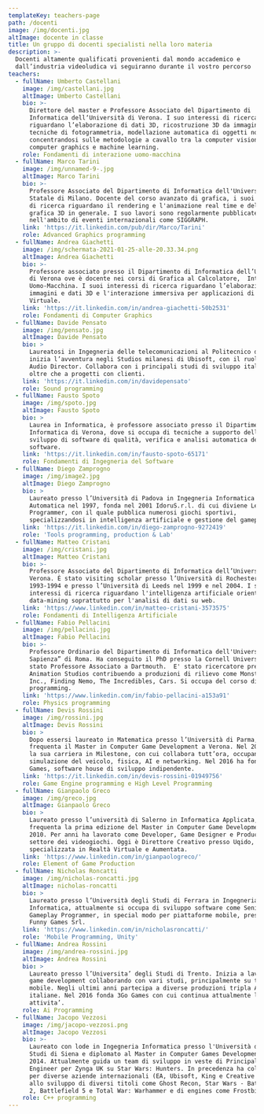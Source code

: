 ```yaml
---
templateKey: teachers-page
path: /docenti
image: /img/docenti.jpg
altImage: docente in classe
title: Un gruppo di docenti specialisti nella loro materia
description: >-
  Docenti altamente qualificati provenienti dal mondo accademico e
  dall’industria videoludica vi seguiranno durante il vostro percorso
teachers:
  - fullName: Umberto Castellani
    image: /img/castellani.jpg
    altImage: Umberto Castellani
    bio: >-
      Direttore del master e Professore Associato del Dipartimento di
      Informatica dell‘Università di Verona. I suo interessi di ricerca
      riguardano l’elaborazione di dati 3D, ricostruzione 3D da immagini tramite
      tecniche di fotogrammetria, modellazione automatica di oggetti non rigidi,
      concentrandosi sulle metodologie a cavallo tra la computer vision,
      computer graphics e machine learning.
    role: Fondamenti di interazione uomo-macchina
  - fullName: Marco Tarini
    image: /img/unnamed-9-.jpg
    altImage: Marco Tarini
    bio: >-
      Professore Associato del Dipartimento di Informatica dell'Università
      Statale di Milano. Docente del corso avanzato di grafica, i suoi interessi
      di ricerca riguardano il rendering e l'animazione real time e della
      grafica 3D in generale. I suo lavori sono regolarmente pubblicate
      nell'ambito di eventi internazionali come SIGGRAPH.
    link: 'https://it.linkedin.com/pub/dir/Marco/Tarini'
    role: Advanced Graphics programming
  - fullName: Andrea Giachetti
    image: /img/schermata-2021-01-25-alle-20.33.34.png
    altImage: Andrea Giachetti
    bio: >-
      Professore associato presso il Dipartimento di Informatica dell’Università
      di Verona ove è docente nei corsi di Grafica al Calcolatore,  Interazione
      Uomo-Macchina. I suoi interessi di ricerca riguardano l’elaborazione di
      immagini e dati 3D e l'interazione immersiva per applicazioni di Realtà
      Virtuale.
    link: 'https://it.linkedin.com/in/andrea-giachetti-50b2531'
    role: Fondamenti di Computer Graphics
  - fullName: Davide Pensato
    image: /img/pensato.jpg
    altImage: Davide Pensato
    bio: >
      Laureatosi in Ingegneria delle telecomunicazioni al Politecnico di Milano,
      inizia l’avventura negli Studios milanesi di Ubisoft, con il ruolo di
      Audio Director. Collabora con i principali studi di sviluppo italiani,
      oltre che a progetti con clienti.
    link: 'https://it.linkedin.com/in/davidepensato'
    role: Sound programming
  - fullName: Fausto Spoto
    image: /img/spoto.jpg
    altImage: Fausto Spoto
    bio: >
      Laurea in Informatica, è professore associato presso il Dipartimento di
      Informatica di Verona, dove si occupa di tecniche a supporto dello
      sviluppo di software di qualità, verifica e analisi automatica del
      software.
    link: 'https://it.linkedin.com/in/fausto-spoto-65171'
    role: Fondamenti di Ingegneria del Software
  - fullName: Diego Zamprogno
    image: /img/image2.jpg
    altImage: Diego Zamprogno
    bio: >
      Laureato presso l’Università di Padova in Ingegneria Informatica ed
      Automatica nel 1997, fonda nel 2001 IdoruS.r.l. di cui diviene Lead
      Programmer, con il quale pubblica numerosi giochi sportivi,
      specializzandosi in intelligenza artificiale e gestione del gameplay.
    link: 'https://it.linkedin.com/in/diego-zamprogno-9272419'
    role: 'Tools programming, production & Lab'
  - fullName: Matteo Cristani
    image: /img/cristani.jpg
    altImage: Matteo Cristani
    bio: >-
      Professore Associato del Dipartimento di Informatica dell’Università di
      Verona. È stato visiting scholar presso l’Università di Rochester nel
      1993-1994 e presso l’Università di Leeds nel 1999 e nel 2004. I suoi
      interessi di ricerca riguardano l'intelligenza artificiale orientata al
      data-mining soprattutto per l'analisi di dati su web.
    link: 'https://www.linkedin.com/in/matteo-cristani-3573575'
    role: Fondamenti di Intelligenza Artificiale
  - fullName: Fabio Pellacini
    image: /img/pellacini.jpg
    altImage: Fabio Pellacini
    bio: >-
      Professore Ordinario del Dipartimento di Informatica dell'Università “La
      Sapienza” di Roma. Ha conseguito il PhD presso la Cornell University ed è
      stato Professore Associato a Dartmouth.  E' stato ricercatore presso Pixar
      Animation Studios contribuendo a produzioni di rilievo come Monster’s
      Inc., Finding Nemo, The Incredibles, Cars. Si occupa del corso di Physics
      programming.
    link: 'https://www.linkedin.com/in/fabio-pellacini-a153a91'
    role: Physics programming
  - fullName: Devis Rossini
    image: /img/rossini.jpg
    altImage: Devis Rossini
    bio: >
      Dopo essersi laureato in Matematica presso l’Università di Parma,
      frequenta il Master in Computer Game Development a Verona. Nel 2012 inizia
      la sua carriera in Milestone, con cui collabora tutt’ora, occupandosi di
      simulazione del veicolo, fisica, AI e networking. Nel 2016 ha fondato 3Go
      Games, software house di sviluppo indipendente.
    link: 'https://it.linkedin.com/in/devis-rossini-01949756'
    role: Game Engine programming e High Level Programming
  - fullName: Gianpaolo Greco
    image: /img/greco.jpg
    altImage: Gianpaolo Greco
    bio: >
      Laureato presso l’università di Salerno in Informatica Applicata,
      frequenta la prima edizione del Master in Computer Game Development nel
      2010. Per anni ha lavorato come Developer, Game Designer e Producer nel
      settore dei videogiochi. Oggi è Direttore Creativo presso Uqido, azienda
      specializzata in Realtà Virtuale e Aumentata.
    link: 'https://www.linkedin.com/in/gianpaologreco/'
    role: Element of Game Production
  - fullName: Nicholas Roncatti
    image: /img/nicholas-roncatti.jpg
    altImage: nicholas-roncatti
    bio: >
      Laureato presso l’Università degli Studi di Ferrara in Ingegneria
      Informatica, attualmente si occupa di sviluppo software come Senior
      Gameplay Programmer, in special modo per piattaforme mobile, presso Just
      Funny Games Srl.
    link: 'https://www.linkedin.com/in/nicholasroncatti/'
    role: 'Mobile Programming, Unity'
  - fullName: Andrea Rossini
    image: /img/andrea-rossini.jpg
    altImage: Andrea Rossini
    bio: >
      Laureato presso l’Universita’ degli Studi di Trento. Inizia a lavorare nel
      game development collaborando con vari studi, principalmente su titoli
      mobile. Negli ultimi anni partecipa a diverse produzioni tripla AAA
      italiane. Nel 2016 fonda 3Go Games con cui continua attualmente la sua
      attivita’.
    role: Ai Programming
  - fullName: Jacopo Vezzosi
    image: /img/jacopo-vezzosi.png
    altImage: Jacopo Vezzosi
    bio: >-
      Laureato con lode in Ingegneria Informatica presso l'Università degli
      Studi di Siena e diplomato al Master in Computer Games Development nel
      2014. Attualmente guida un team di sviluppo in veste di Principal AI
      Engineer per Zynga UK su Star Wars: Hunters. In precedenza ha collaborato
      per diverse aziende internazionali (EA, Ubisoft, King e Creative Assembly)
      allo sviluppo di diversi titoli come Ghost Recon, Star Wars - Battlefront
      2, Battlefield 5 e Total War: Warhammer e di engines come Frostbite.
    role: C++ programming
---
```


